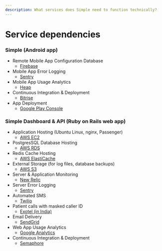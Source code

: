 ```yaml
---
description: What services does Simple need to function technically?
---
```


# Service dependencies

### Simple \(Android app\)

* Remote Mobile App Configuration Database
  * [Firebase](https://firebase.google.com/)
* Mobile App Error Logging
  * [Sentry](https://sentry.io)
* Mobile App Usage Analytics
  * [Heap](https://heap.io/)
* Continuous Integration & Deployment
  * [Bitrise](https://www.bitrise.io/)
* App Deployment
  * [Google Play Console](https://play.google.com/apps/publish/)

### Simple Dashboard & API \(Ruby on Rails web app\)

* Application Hosting \(Ubuntu Linux, nginx, Passenger\)
  * [AWS EC2](https://aws.amazon.com/ec2/)
* PostgresSQL Database Hosting
  * [AWS RDS](https://aws.amazon.com/rds/)
* Redis Cache Hosting
  * [AWS ElastiCache](https://aws.amazon.com/elasticache/)
* External Storage \(for log files, database backups\)
  * [AWS S3](https://aws.amazon.com/s3)
* Server & Application Monitoring
  * [New Relic](https://newrelic.com/)
* Server Error Logging
  * [Sentry](https://sentry.io)
* Automated SMS
  * [Twilio](https://www.twilio.com/)
* Patient calls with masked caller ID
  * [Exotel \(in India\)](https://exotel.com/)
* Email Delivery
  * [SendGrid](https://sendgrid.com/)
* Web App Usage Analytics
  * [Google Analytics](https://analytics.google.com/)
* Continuous Integration & Deployment
  * [Semaphore](https://semaphoreci.com/)

